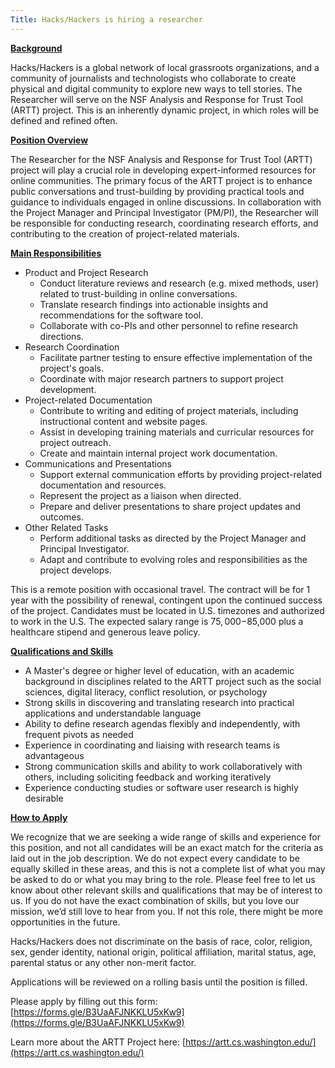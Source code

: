 ```yaml
---
Title: Hacks/Hackers is hiring a researcher
---
```


**<span style="text-decoration:underline;">Background</span>**

Hacks/Hackers is a global network of local grassroots organizations, and a community of journalists and technologists who collaborate to create physical and digital community to explore new ways to tell stories. The Researcher will serve on the NSF Analysis and Response for Trust Tool (ARTT) project. This is an inherently dynamic project, in which roles will be defined and refined often. 

**<span style="text-decoration:underline;">Position Overview</span>**

The Researcher for the NSF Analysis and Response for Trust Tool (ARTT) project will play a crucial role in developing expert-informed resources for online communities. The primary focus of the ARTT project is to enhance public conversations and trust-building by providing practical tools and guidance to individuals engaged in online discussions. In collaboration with the Project Manager and Principal Investigator (PM/PI), the Researcher will be responsible for conducting research, coordinating research efforts, and contributing to the creation of project-related materials. 

**<span style="text-decoration:underline;">Main Responsibilities</span>**



* Product and Project Research
    * Conduct literature reviews and research (e.g. mixed methods, user)  related to trust-building in online conversations.
    * Translate research findings into actionable insights and recommendations for the software tool.
    * Collaborate with co-PIs and other personnel to refine research directions.
* Research Coordination
    * Facilitate partner testing to ensure effective implementation of the project's goals.
    * Coordinate with major research partners to support project development.
* Project-related Documentation
    * Contribute to writing and editing of project materials, including instructional content and website pages.
    * Assist in developing training materials and curricular resources for project outreach.
    * Create and maintain internal project work documentation.
* Communications and Presentations
    * Support external communication efforts by providing project-related documentation and resources.
    * Represent the project as a liaison when directed.
    * Prepare and deliver presentations to share project updates and outcomes.
* Other Related Tasks
    * Perform additional tasks as directed by the Project Manager and Principal Investigator.
    * Adapt and contribute to evolving roles and responsibilities as the project develops.

This is a remote position with occasional travel. The contract will be for 1 year with the possibility of renewal, contingent upon the continued success of the project.  Candidates must be located in U.S. timezones and authorized to work in the U.S. The expected salary range is $75,000-$85,000 plus a healthcare stipend and generous leave policy. 

**<span style="text-decoration:underline;">Qualifications and Skills</span>**



* A Master's degree or higher level of education, with an academic background in disciplines related to the ARTT project such as the social sciences, digital literacy, conflict resolution, or psychology 
* Strong skills in discovering and translating research into practical applications and understandable language
* Ability to define research agendas flexibly and independently, with frequent pivots as needed
* Experience in coordinating and liaising with research teams is advantageous
* Strong communication skills and ability to work collaboratively with others, including soliciting feedback and working iteratively
* Experience conducting studies or software user research is highly desirable

**<span style="text-decoration:underline;">How to Apply</span>**

We recognize that we are seeking a wide range of skills and experience for this position, and not all candidates will be an exact match for the criteria as laid out in the job description. We do not expect every candidate to be equally skilled in these areas, and this is not a complete list of what you may be asked to do or what you may bring to the role. Please feel free to let us know about other relevant skills and qualifications that may be of interest to us. If you do not have the exact combination of skills, but you love our mission, we’d still love to hear from you. If not this role, there might be more opportunities in the future.

Hacks/Hackers does not discriminate on the basis of race, color, religion, sex, gender identity, national origin, political affiliation, marital status, age, parental status or any other non-merit factor.

Applications will be reviewed on a rolling basis until the position is filled.

Please apply by filling out this form: [https://forms.gle/B3UaAFJNKKLU5xKw9](https://forms.gle/B3UaAFJNKKLU5xKw9)

Learn more about the ARTT Project here: [https://artt.cs.washington.edu/](https://artt.cs.washington.edu/)
